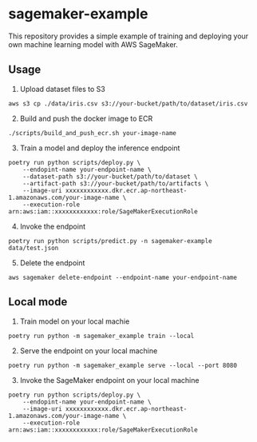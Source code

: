 # sagemaker-example

This repository provides a simple example of training and deploying your own machine learning model with AWS SageMaker.

## Usage

1. Upload dataset files to S3

```
aws s3 cp ./data/iris.csv s3://your-bucket/path/to/dataset/iris.csv
```

2. Build and push the docker image to ECR

```
./scripts/build_and_push_ecr.sh your-image-name
```

3. Train a model and deploy the inference endpoint

```
poetry run python scripts/deploy.py \
    --endopint-name your-endpoint-name \
    --dataset-path s3://your-bucket/path/to/dataset \
    --artifact-path s3://your-bucket/path/to/artifacts \
    --image-uri xxxxxxxxxxxx.dkr.ecr.ap-northeast-1.amazonaws.com/your-image-name \
    --execution-role arn:aws:iam::xxxxxxxxxxxx:role/SageMakerExecutionRole
```

4. Invoke the endpoint

```
poetry run python scripts/predict.py -n sagemaker-example data/test.json
```

5. Delete the endpoint

```
aws sagemaker delete-endpoint --endpoint-name your-endpoint-name
```

## Local mode

1. Train model on your local machie

```
poetry run python -m sagemaker_example train --local
```

2. Serve the endpoint on your local machine

```
poetry run python -m sagemaker_example serve --local --port 8080
```

3. Invoke the SageMaker endpoint on your local machine

```
poetry run python scripts/deploy.py \
    --endopint-name your-endpoint-name \
    --image-uri xxxxxxxxxxxx.dkr.ecr.ap-northeast-1.amazonaws.com/your-image-name \
    --execution-role arn:aws:iam::xxxxxxxxxxxx:role/SageMakerExecutionRole
```

